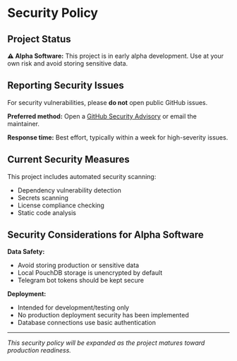 # Security Policy

## Project Status

**⚠️ Alpha Software:** This project is in early alpha development. Use at your own risk and avoid storing sensitive data.

## Reporting Security Issues

For security vulnerabilities, please **do not** open public GitHub issues.

**Preferred method:** Open a [GitHub Security Advisory](https://github.com/[username]/eddoapp/security/advisories/new) or email the maintainer.

**Response time:** Best effort, typically within a week for high-severity issues.

## Current Security Measures

This project includes automated security scanning:
- Dependency vulnerability detection
- Secrets scanning  
- License compliance checking
- Static code analysis

## Security Considerations for Alpha Software

**Data Safety:** 
- Avoid storing production or sensitive data
- Local PouchDB storage is unencrypted by default
- Telegram bot tokens should be kept secure

**Deployment:**
- Intended for development/testing only
- No production deployment security has been implemented
- Database connections use basic authentication

---

*This security policy will be expanded as the project matures toward production readiness.*